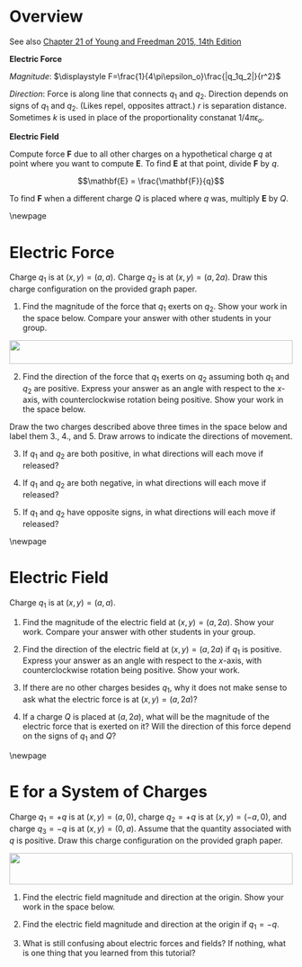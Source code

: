 # Overview

See also [Chapter 21 of Young and Freedman 2015, 14th Edition](https://drive.google.com/file/d/1JS_pBuNEwXdz9IzpSBFPJffgVacZmqN7/view?usp=sharing_remove_)

**Electric Force**

*Magnitude*: $\displaystyle F=\frac{1}{4\pi\epsilon_o}\frac{|q_1q_2|}{r^2}$

*Direction*: Force is along line that connects $q_1$ and $q_2$. Direction depends on signs of $q_1$ and $q_2$. (Likes repel, opposites attract.) $r$ is separation distance. Sometimes $k$ is used in place of the proportionality constanat $1/4\pi\epsilon_o$.

**Electric Field**

Compute force $\mathbf{F}$ due to all other charges on a hypothetical charge $q$ at point where you want to compute $\mathbf{E}$. To find $\mathbf{E}$ at that point, divide $\mathbf{F}$ by $q$.

$$\mathbf{E} = \frac{\mathbf{F}}{q}$$

To find $\mathbf{F}$ when a different charge $Q$ is placed where $q$ was, multiply $\mathbf{E}$ by $Q$.

\newpage

# Electric Force

Charge $q_1$ is at $(x, y) = (a, a)$. Charge $q_2$ is at $(x, y) = (a, 2a)$. Draw this charge configuration on the provided graph paper.

1. Find the magnitude of the force that $q_1$ exerts on $q_2$. Show your work in the space below. Compare your answer with other students in your group.

<div style="height:3em"/>

<img src="figures/grid-w100pct-w20pps-h200px-h20pps.svg" style="width:100%"/>

2. Find the direction of the force that $q_1$ exerts on $q_2$ assuming both $q_1$ and $q_2$ are positive. Express your answer as an angle with respect to the $x$-axis, with counterclockwise rotation being positive. Show your work in the space below.

<div style="height:10em"/>

Draw the two charges described above three times in the space below and label them 3., 4., and 5. Draw arrows to indicate the directions of movement.

3. If $q_1$ and $q_2$ are both positive, in what directions will each move if released?

4. If $q_1$ and $q_2$ are both negative, in what directions will each move if released?

5. If $q_1$ and $q_2$ have opposite signs, in what directions will each move if released?

\newpage

# Electric Field

Charge $q_1$ is at $(x, y) = (a, a)$.

1. Find the magnitude of the electric field at $(x, y) = (a, 2a)$. Show your work. Compare your answer with other students in your group.

<div style="height:4em"/>

2. Find the direction of the electric field at $(x, y) = (a, 2a)$ if $q_1$ is positive. Express your answer as an angle with respect to the $x$-axis, with counterclockwise rotation being positive. Show your work.

<div style="height:4em"/>

3. If there are no other charges besides $q_1$, why it does not make sense to ask what the electric force is at $(x, y) = (a, 2a)$?

<div style="height:4em"/>

4. If a charge $Q$ is placed at $(a, 2a)$, what will be the magnitude of the electric force that is exerted on it? Will the direction of this force depend on the signs of $q_1$ and $Q$?

\newpage

# $\mathbf{E}$ for a System of Charges

Charge $q_1 = +q$ is at $(x, y) = (a, 0)$, charge $q_2 = +q$ is at $(x, y) = (-a, 0)$, and charge $q_3 = -q$ is at $(x, y) = (0, a)$. Assume that the quantity associated with $q$ is positive. Draw this charge configuration on the provided graph paper.

<img src="figures/grid-w100pct-w20pps-h200px-h20pps.svg" style="width:100%"/>

1. Find the electric field magnitude and direction at the origin. Show your work in the space below.

<div style="height:8em"/>

2. Find the electric field magnitude and direction at the origin if $q_1=-q$.

<div style="height:8em"/>

3. What is still confusing about electric forces and fields? If nothing, what is one thing that you learned from this tutorial?
